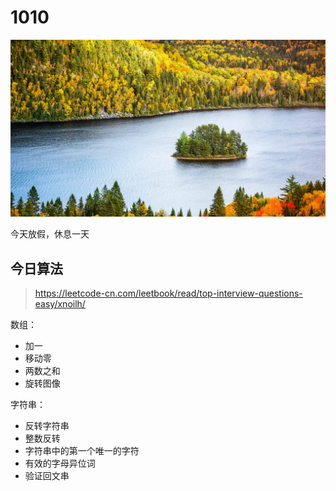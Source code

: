 
# 1010

![](./bg-imgs/1010.jpg)

今天放假，休息一天

## 今日算法

> https://leetcode-cn.com/leetbook/read/top-interview-questions-easy/xnoilh/

数组：

- 加一
- 移动零
- 两数之和
- 旋转图像

字符串：

- 反转字符串
- 整数反转
- 字符串中的第一个唯一的字符
- 有效的字母异位词
- 验证回文串
